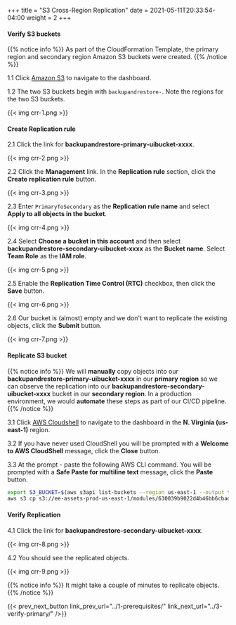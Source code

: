 +++
title = "S3 Cross-Region Replication"
date =  2021-05-11T20:33:54-04:00
weight = 2
+++

#### Verify S3 buckets

{{% notice info %}}
As part of the CloudFormation Template, the primary region and secondary region Amazon S3 buckets were created.
{{% /notice %}}

1.1 Click [Amazon S3](https://s3.console.aws.amazon.com/s3/home) to navigate to the dashboard. 

1.2 The two S3 buckets begin with `backupandrestore-`. Note the regions for the two S3 buckets.

{{< img crr-1.png >}}

#### Create Replication rule

2.1 Click the link for **backupandrestore-primary-uibucket-xxxx**.

{{< img crr-2.png >}}

2.2 Click the **Management** link. In the **Replication rule** section, click the **Create replication rule** button.

{{< img crr-3.png >}}

2.3 Enter `PrimaryToSecondary` as the **Replication rule name** and select **Apply to all objects in the bucket**.

{{< img crr-4.png >}}

2.4 Select **Choose a bucket in this account** and then select **backupandrestore-secondary-uibucket-xxxx** as the **Bucket name**. Select **Team Role** as the **IAM role**.

{{< img crr-5.png >}}

2.5 Enable the **Replication Time Control (RTC)** checkbox, then click the **Save** button.

{{< img crr-6.png >}}

2.6 Our bucket is (almost) empty and we don't want to replicate the existing objects, click the **Submit** button.

{{< img crr-7.png >}}

#### Replicate S3 bucket

{{% notice info %}}
We will **manually** copy objects into our **backupandrestore-primary-uibucket-xxxx** in our **primary region** so we can observe the replication into our **backupandrestore-secondary-uibucket-xxxx** bucket in our **secondary region**.
In a production environment, we would **automate** these steps as part of our CI/CD pipeline.
{{% /notice %}}

3.1 Click [AWS Cloudshell](https://us-east-1.console.aws.amazon.com/cloudshell/home?region=us-east-1) to navigate to the dashboard in the **N. Virginia (us-east-1)** region.

3.2 If you have never used CloudShell you will be prompted with a **Welcome to AWS CloudShell** message, click the **Close** button.

3.3 At the prompt - paste the following AWS CLI command. You will be prompted with a **Safe Paste for multiline text** message, click the **Paste** button.

```sh
export S3_BUCKET=$(aws s3api list-buckets --region us-east-1 --output text --query 'Buckets[?starts_with(Name, `backupandrestore-primary-uibucket`) == `true`]'.Name)
aws s3 cp s3://ee-assets-prod-us-east-1/modules/630039b9022d4b46bb6cbad2e3899733/v1/UniShopUI/ s3://$S3_BUCKET/ --exclude "config.json" --recursive --grants read=uri=http://acs.amazonaws.com/groups/global/AllUsers    
```

#### Verify Replication

4.1 Click the link for **backupandrestore-secondary-uibucket-xxxx**.

{{< img crr-8.png >}}

4.2 You should see the replicated objects.

{{< img crr-9.png >}}

{{% notice info %}}
It might take a couple of minutes to replicate objects.
{{% /notice %}}

{{< prev_next_button link_prev_url="../1-prerequisites/" link_next_url="../3-verify-primary/" />}}